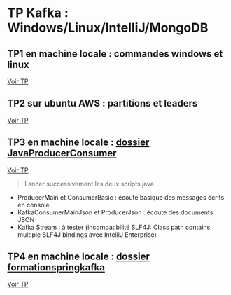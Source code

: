 # TP Kafka : Windows/Linux/IntelliJ/MongoDB

## TP1 en machine locale : commandes windows et linux

[Voir TP](https://github.com/ctith/Kafka/blob/master/TP_machine_locale.md)

## TP2 sur ubuntu AWS : partitions et leaders

[Voir TP](https://github.com/ctith/Kafka/blob/master/TP_ubuntu_AWS.md)

## TP3 en machine locale : [dossier JavaProducerConsumer](https://github.com/ctith/Kafka/tree/master/JavaProducerConsumer)

[Voir TP](https://github.com/ctith/Kafka/blob/master/TP_Kafka_Java.md)

> Lancer successivement les deux scripts java 
  - ProducerMain et ConsumerBasic : écoute basique des messages écrits en console
  - KafkaConsumerMainJson et ProducerJson : écoute des documents JSON
  - Kafka Stream : à tester (incompatibilité SLF4J: Class path contains multiple SLF4J bindings avec IntelliJ Enterprise) 
  
## TP4 en machine locale : [dossier formationspringkafka](https://github.com/ctith/Kafka/tree/master/formationspringkafka)

[Voir TP](https://github.com/ctith/Kafka/blob/master/TP_Kafka_MongoDB.md)
